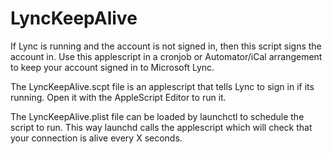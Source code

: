 LyncKeepAlive
=============

If Lync is running and the account is not signed in, then this script signs the account in. Use this applescript in a cronjob or Automator/iCal arrangement to keep your account signed in to Microsoft Lync. 

The LyncKeepAlive.scpt file is an applescript that tells Lync to sign in if its running. Open it with the AppleScript Editor to run it.

The LyncKeepAlive.plist file can be loaded by launchctl to schedule the script to run. This way launchd calls the applescript which will check that your connection is alive every X seconds.
